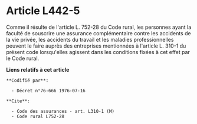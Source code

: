 # Article L442-5

Comme il résulte de l'article L. 752-28 du Code rural, les personnes ayant la faculté de souscrire une assurance
complémentaire contre les accidents de la vie privée, les accidents du travail et les maladies professionnelles peuvent le
faire auprès des entreprises mentionnées à l'article L. 310-1 du présent code lorsqu'elles agissent dans les conditions
fixées à cet effet par le Code rural.

**Liens relatifs à cet article**

	**Codifié par**:

	  - Décret n°76-666 1976-07-16

	**Cite**:

	  - Code des assurances - art. L310-1 (M)
	  - Code rural L752-28
